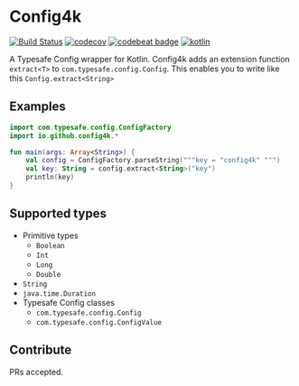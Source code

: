 # Config4k

[![Build Status](https://travis-ci.org/config4k/config4k.svg?branch=master)](https://travis-ci.org/config4k/config4k) [![codecov](https://codecov.io/gh/config4k/config4k/branch/master/graph/badge.svg)](https://codecov.io/gh/config4k/config4k) [![codebeat badge](https://codebeat.co/badges/4e9682a1-cdbb-4e1f-804b-a2d801381942)](https://codebeat.co/projects/github-com-config4k-config4k) [![kotlin](https://img.shields.io/badge/kotlin-1.0.4-blue.svg)]()

A Typesafe Config wrapper for Kotlin. Config4k adds an extension function `extract<T>` to `com.typesafe.config.Config`. This enables you to write like this `Config.extract<String>`
## Examples

```kotlin
import com.typesafe.config.ConfigFactory
import io.github.config4k.*

fun main(args: Array<String>) {
    val config = ConfigFactory.parseString("""key = "config4k" """)
    val key: String = config.extract<String>("key")
    println(key)
}
```

## Supported types
- Primitive types
     - `Boolean`
     - `Int`
     - `Long`
     - `Double`
- `String`
- `java.time.Duration`
- Typesafe Config classes
    - `com.typesafe.config.Config`
    - `com.typesafe.config.ConfigValue`
    
## Contribute
PRs accepted.